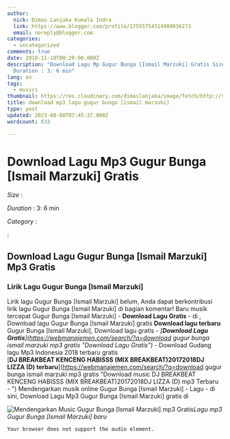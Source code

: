```yaml
---
author:
  nick: Dimas Lanjaka Kumala Indra
  link: https://www.blogger.com/profile/17555754514989936273
  email: noreply@blogger.com
categories:
  - uncategorized
comments: true
date: 2018-11-10T00:29:00.000Z
description: "Download Lagu Mp Gugur Bunga [Ismail Marzuki] Gratis Size :
  Duration : 3: 6 min"
lang: en
tags:
  - musics
thumbnail: https://res.cloudinary.com/dimaslanjaka/image/fetch/http://sitelagump3.com/images/download-lagu-mp3-terbaru-gratis.png
title: download mp3 lagu gugur bunga [ismail marzuki]
type: post
updated: 2023-08-08T07:45:37.000Z
wordcount: 633

---
```


Download Lagu Mp3 Gugur Bunga \[Ismail Marzuki\] Gratis
=======================================================

_Size_ :

_Duration_ : 3: 6 min

_Category_ :

:

Download Lagu Gugur Bunga \[Ismail Marzuki\] Mp3 Gratis
-------------------------------------------------------

### Lirik Lagu Gugur Bunga \[Ismail Marzuki\]

Lirik lagu Gugur Bunga \[Ismail Marzuki\] belum, Anda dapat berkontribusi lirik lagu Gugur Bunga \[Ismail Marzuki\] di bagian komentar! Baru musik tercepat Gugur Bunga \[Ismail Marzuki\] - **Download Lagu Gratis** - di , Download lagu Gugur Bunga \[Ismail Marzuki\] gratis **Download lagu terbaru** Gugur Bunga \[Ismail Marzuki\], Download lagu gratis - _[**Download Lagu Gratis**](https://webmanajemen.com/search/?q=download gugur bunga ismail marzuki mp3 gratis  "Download Lagu Gratis")_ - Download Gudang lagu Mp3 Indonesia 2018 terbaru gratis  
[**DJ BREAKBEAT KENCENG HABISSS (MIX BREAKBEAT)20172018DJ LIZZA (D) terbaru**](https://webmanajemen.com/search/?q=download gugur bunga ismail marzuki mp3 gratis  "Download music DJ BREAKBEAT KENCENG HABISSS (MIX BREAKBEAT)20172018DJ LIZZA (D) mp3 Terbaru - ") Mendengarkan musik online Gugur Bunga \[Ismail Marzuki\] - Lagu - di sini, Download Lagu Mp3 Gugur Bunga \[Ismail Marzuki\] gratis di

![Mendengarkan Music Gugur Bunga [Ismail Marzuki] mp3 Gratis](https://res.cloudinary.com/dimaslanjaka/image/fetch/http://sitelagump3.com/images/download-lagu-mp3-terbaru-gratis.png)_Lagu mp3 Gugur Bunga \[Ismail Marzuki\] baru_

    Your browser does not support the audio element.